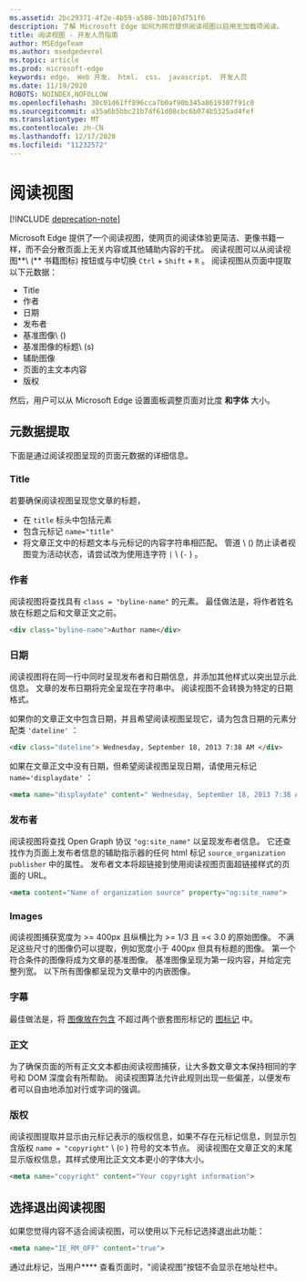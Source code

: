 ```yaml
---
ms.assetid: 2bc29371-4f2e-4b59-a588-30b107d751f6
description: 了解 Microsoft Edge 如何为网页提供阅读视图以启用无加载项阅读。
title: 阅读视图 - 开发人员指南
author: MSEdgeTeam
ms.author: msedgedevrel
ms.topic: article
ms.prod: microsoft-edge
keywords: edge， Web 开发， html， css， javascript， 开发人员
ms.date: 11/19/2020
ROBOTS: NOINDEX,NOFOLLOW
ms.openlocfilehash: 30c01d61ff896cca7b0af90b345a8619307f91c0
ms.sourcegitcommit: a35a6b5bbc21b7df61d08cbc6b074b5325ad4fef
ms.translationtype: MT
ms.contentlocale: zh-CN
ms.lasthandoff: 12/17/2020
ms.locfileid: "11232572"
---
```

# 阅读视图  

[!INCLUDE [deprecation-note](../../includes/legacy-edge-note.md)]  

Microsoft Edge 提供了一个阅读视图，使网页的阅读体验更简洁、更像书籍一样，而不会分散页面上无关内容或其他辅助内容的干扰。  阅读视图可以从阅读视图**\ (** 书籍图标\) 按钮或与中切换 `Ctrl` + `Shift` + `R` 。  阅读视图从页面中提取以下元数据：  

*   Title
*   作者
*   日期
*   发布者
*   基准图像\ (\) 
*   基准图像的标题\ (s\) 
*   辅助图像
*   页面的主文本内容
*   版权

然后，用户可以从 Microsoft Edge 设置面板调整页面对比度 **和字体** 大小。  

## 元数据提取  

下面是通过阅读视图呈现的页面元数据的详细信息。  

### Title  

若要确保阅读视图呈现您文章的标题，  

*   在 `title` 标头中包括元素  
*   包含元标记 `name="title"`  
*   将文章正文中的标题文本与元标记的内容字符串相匹配。  管道 \ (\) 防止读者视图变为活动状态，请尝试改为使用连字符 `|` \ (`-` \) 。  

### 作者  

阅读视图将查找具有 `class = "byline-name"` 的元素。  最佳做法是，将作者姓名放在标题之后和文章正文之前。  

```html
<div class="byline-name">Author name</div>
```  

### 日期  

阅读视图将在同一行中同时呈现发布者和日期信息，并添加其他样式以突出显示此信息。  文章的发布日期将完全呈现在字符串中。  阅读视图不会转换为特定的日期格式。  

如果你的文章正文中包含日期，并且希望阅读视图呈现它，请为包含日期的元素分配类 `'dateline'` ：  

```html
<div class="dateline"> Wednesday, September 18, 2013 7:38 AM </div>
```  

如果在文章正文中没有日期，但希望阅读视图呈现日期，请使用元标记 `name='displaydate'` ：  

```html
<meta name="displaydate" content=" Wednesday, September 18, 2013 7:38 AM ">
```  

### 发布者  

阅读视图将查找 Open Graph 协议 `"og:site_name"` 以呈现发布者信息。  它还查找作为页面上发布者信息的辅助指示器的任何 html 标记 `source_organization` `publisher` 中的属性。  发布者文本将超链接到使用阅读视图页面超链接样式的页面的 URL。  

```html
<meta content="Name of organization source" property="og:site_name">
```  

### Images  

阅读视图捕获宽度为 >= 400px 且纵横比为 >= 1/3 且 =< 3.0 的原始图像。  不满足这些尺寸的图像仍可以提取，例如宽度小于 400px 但具有标题的图像。  第一个符合条件的图像将成为文章的基准图像。  基准图像呈现为第一段内容，并给定完整列宽。  以下所有图像都呈现为文章中的内嵌图像。  

### 字幕  

最佳做法是，将 [图像放在包含](https://developer.mozilla.org/docs/Web/HTML/Element/figure) 不超过两个嵌套图形标记的 [图标记](https://developer.mozilla.org/docs/Web/HTML/Element/figcaption) 中。  

### 正文  

为了确保页面的所有正文文本都由阅读视图捕获，让大多数文章文本保持相同的字号和 DOM 深度会有所帮助。  阅读视图算法允许此规则出现一些偏差，以便发布者可以自由地添加对行或字词的强调。  

### 版权  

阅读视图提取并显示由元标记表示的版权信息，如果不存在元标记信息，则显示包含版权 `name = "copyright"` \ (`©` \) 符号的文本节点。  阅读视图在文章正文的末尾显示版权信息，其样式使用比正文文本更小的字体大小。  

```html
<meta name="copyright" content="Your copyright information">
```  

## 选择退出阅读视图  

如果您觉得内容不适合阅读视图，可以使用以下元标记选择退出此功能：  

```html
<meta name="IE_RM_OFF" content="true">
```  

通过此标记，当用户**** 查看页面时，"阅读视图"按钮不会显示在地址栏中。  
